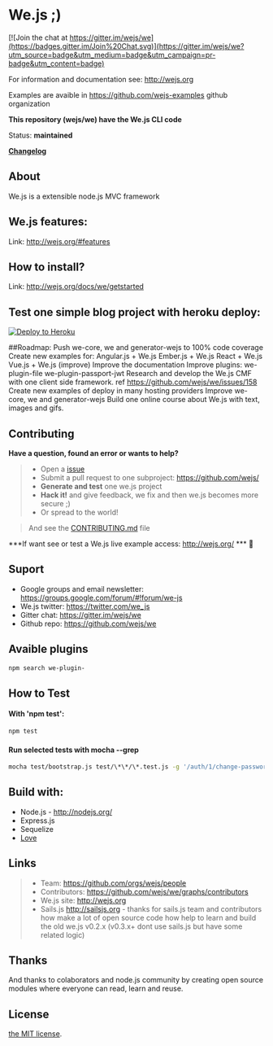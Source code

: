 # We.js ;)

[![Join the chat at https://gitter.im/wejs/we](https://badges.gitter.im/Join%20Chat.svg)](https://gitter.im/wejs/we?utm_source=badge&utm_medium=badge&utm_campaign=pr-badge&utm_content=badge)

For information and documentation see: http://wejs.org

Examples are avaible in https://github.com/wejs-examples github organization

**This repository (wejs/we) have the We.js CLI code**

Status:  **maintained**

[**Changelog**](https://github.com/wejs/we-core/blob/master/CHANGELOG.md)

## About

We.js is a extensible node.js MVC framework

## We.js features:

Link: http://wejs.org/#features

## How to install?

Link: http://wejs.org/docs/we/getstarted

## Test one simple blog project with heroku deploy:

[![Deploy to Heroku](https://www.herokucdn.com/deploy/button.png)](https://heroku.com/deploy?template=https://github.com/wejs-examples/blog-heroku/tree/master)

##Roadmap:
    Push we-core, we and generator-wejs to 100% code coverage
    Create new examples for:
        Angular.js + We.js
        Ember.js + We.js
        React + We.js
        Vue.js + We.js (improve)
    Improve the documentation
    Improve plugins:
        we-plugin-file
        we-plugin-passport-jwt
    Research and develop the We.js CMF with one client side framework. ref https://github.com/wejs/we/issues/158
    Create new examples of deploy in many hosting providers
    Improve we-core, we and generator-wejs
    Build one online course about We.js with text, images and gifs.

## Contributing

**Have a question, found an error or wants to help?**

> * Open a [issue](https://github.com/wejs/we/issues)
> * Submit a pull request to one subproject: https://github.com/wejs/
> * **Generate and test** one we.js project
> * **Hack it!** and give feedback, we fix and then we.js becomes more secure ;)
> * Or spread to the world!

> And see the [CONTRIBUTING.md](CONTRIBUTING.md) file 

***If want see or test a We.js live example access: http://wejs.org/ *** :eyes:

## Suport

- Google groups and email newsletter: https://groups.google.com/forum/#!forum/we-js
- We.js twitter: https://twitter.com/we_js
- Gitter chat: https://gitter.im/wejs/we
- Github repo: https://github.com/wejs/we 

## Avaible plugins

```sh
npm search we-plugin-
```

## How to Test

#### With 'npm test':

```sh
npm test
```

#### Run selected tests with mocha --grep

```sh
mocha test/bootstrap.js test/\*\*/\*.test.js -g '/auth/1/change-password'
```

## Build with:
* Node.js - http://nodejs.org/
* Express.js
* Sequelize 
* [Love](http://www.lovecalculator.com/)

## Links

> * Team: https://github.com/orgs/wejs/people
> * Contributors: https://github.com/wejs/we/graphs/contributors
> * We.js site: http://wejs.org
> * Sails.js http://sailsjs.org - thanks for sails.js team and contributors how make a lot of open source code how help to learn and build the old we.js v0.2.x (v0.3.x+ dont use sails.js but have some related logic)

## Thanks

And thanks to colaborators and node.js community by creating open source modules where everyone can read, learn and reuse.

## License

[the MIT license](LICENSE.md).

